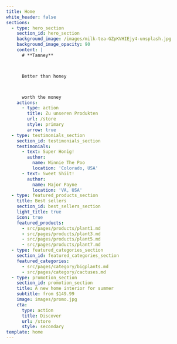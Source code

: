 ```yaml
---
title: Home
white_header: false
sections:
  - type: hero_section
    section_id: hero_section
    background_image: /images/milk-tea-GZpKVHIEjy4-unsplash.jpg
    background_image_opacity: 90
    content: |
      # **Tanney**



      Better than honey



      worth the money
    actions:
      - type: action
        title: Zu unseren Produkten
        url: /store
        style: primary
        arrow: true
  - type: testimonials_section
    section_id: testimonials_section
    testimonials:
      - text: Super Honig!
        author:
          name: Winnie The Poo
          location: 'Colorado, USA'
      - text: Sweet Shiit!
        author:
          name: Major Payne
          location: 'VA, USA'
  - type: featured_products_section
    title: Best sellers
    section_id: best_sellers_section
    light_title: true
    icon: true
    featured_products:
      - src/pages/products/plant1.md
      - src/pages/products/plant3.md
      - src/pages/products/plant5.md
      - src/pages/products/plant7.md
  - type: featured_categories_section
    section_id: featured_categories_section
    featured_categories:
      - src/pages/category/bigplants.md
      - src/pages/category/cactuses.md
  - type: promotion_section
    section_id: promotion_section
    title: A new home interior for summer
    subtitle: from $149.99
    image: images/promo.jpg
    cta:
      type: action
      title: Discover
      url: /store
      style: secondary
template: home
---
```

